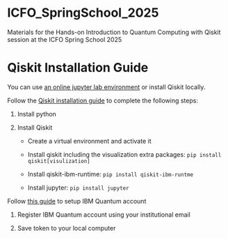 # ICFO_SpringSchool_2025
Materials for the Hands-on Introduction to Quantum Computing with Qiskit session at the ICFO Spring School 2025


# Qiskit Installation Guide

You can use [an online jupyter lab environment](https://quantum.cloud.ibm.com/docs/en/guides/online-lab-environments) or install Qiskit locally.



Follow the [Qiskit installation guide](https://docs.quantum.ibm.com/guides/install-qiskit) to complete the following steps:

1. Install python

2. Install Qiskit

	- Create a virtual environment and activate it

	- Install qiskit including the visualization extra packages: `pip install qiskit[visulization]`

	- Install qiskit-ibm-runtime: `pip install qiskit-ibm-runtme`

	- Install jupyter: `pip install jupyter`



Follow [this guide](https://docs.quantum.ibm.com/guides/setup-channel) to setup IBM Quantum account

1. Register IBM Quantum account using your institutional email

2. Save token to your local computer